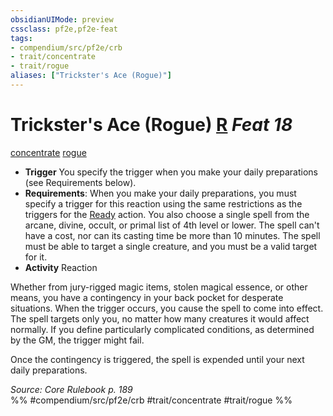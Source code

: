 ```yaml
---
obsidianUIMode: preview
cssclass: pf2e,pf2e-feat
tags:
- compendium/src/pf2e/crb
- trait/concentrate
- trait/rogue
aliases: ["Trickster's Ace (Rogue)"]
---
```

# Trickster's Ace (Rogue)  [R](rules/core-rulebook/chapter-9-playing-the-game.md#Actions "Reaction") *Feat 18*  
[concentrate](rules/traits/concentrate.md)  [rogue](rules/traits/rogue.md)  

- **Trigger** You specify the trigger when you make your daily preparations (see Requirements below).
- **Requirements**: When you make your daily preparations, you must specify a trigger for this reaction using the same restrictions as the triggers for the [Ready](rules/actions/ready.md) action. You also choose a single spell from the arcane, divine, occult, or primal list of 4th level or lower. The spell can't have a cost, nor can its casting time be more than 10 minutes. The spell must be able to target a single creature, and you must be a valid target for it.
- **Activity** Reaction

Whether from jury-rigged magic items, stolen magical essence, or other means, you have a contingency in your back pocket for desperate situations. When the trigger occurs, you cause the spell to come into effect. The spell targets only you, no matter how many creatures it would affect normally. If you define particularly complicated conditions, as determined by the GM, the trigger might fail.

Once the contingency is triggered, the spell is expended until your next daily preparations.

*Source: Core Rulebook p. 189*  
%% #compendium/src/pf2e/crb #trait/concentrate #trait/rogue %%